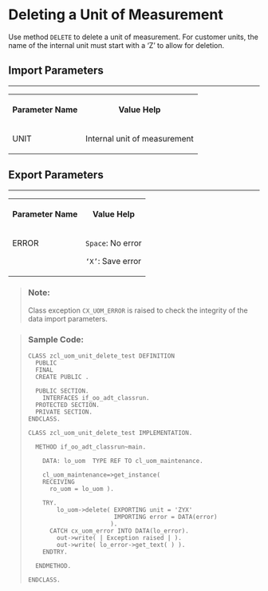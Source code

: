 <!-- loio54ded5bdf2284bed955a19981f5b310f -->

# Deleting a Unit of Measurement

Use method `DELETE` to delete a unit of measurement. For customer units, the name of the internal unit must start with a ‘Z’ to allow for deletion.



<a name="loio54ded5bdf2284bed955a19981f5b310f__section_cdm_ccl_rlb"/>

## Import Parameters

****


<table>
<tr>
<th valign="top">

Parameter Name



</th>
<th valign="top">

Value Help



</th>
</tr>
<tr>
<td valign="top">

UNIT



</td>
<td valign="top">

Internal unit of measurement



</td>
</tr>
</table>



<a name="loio54ded5bdf2284bed955a19981f5b310f__section_fkc_ddv_plb"/>

## Export Parameters

****


<table>
<tr>
<th valign="top">

Parameter Name



</th>
<th valign="top">

Value Help



</th>
</tr>
<tr>
<td valign="top">

ERROR



</td>
<td valign="top">

`Space`: No error

`‘X’`: Save error



</td>
</tr>
</table>

> ### Note:  
> Class exception `CX_UOM_ERROR` is raised to check the integrity of the data import parameters.

> ### Sample Code:  
> ```abap
> CLASS zcl_uom_unit_delete_test DEFINITION 
>   PUBLIC 
>   FINAL 
>   CREATE PUBLIC . 
>  
>   PUBLIC SECTION. 
>     INTERFACES if_oo_adt_classrun. 
>   PROTECTED SECTION. 
>   PRIVATE SECTION. 
> ENDCLASS. 
>  
> CLASS zcl_uom_unit_delete_test IMPLEMENTATION. 
>  
>   METHOD if_oo_adt_classrun~main. 
>  
>     DATA: lo_uom  TYPE REF TO cl_uom_maintenance. 
>  
>     cl_uom_maintenance=>get_instance( 
>     RECEIVING 
>       ro_uom = lo_uom ). 
>  
>     TRY. 
>         lo_uom->delete( EXPORTING unit = 'ZYX' 
>                         IMPORTING error = DATA(error) 
>                        ). 
>       CATCH cx_uom_error INTO DATA(lo_error). 
>         out->write( | Exception raised | ). 
>         out->write( lo_error->get_text( ) ). 
>     ENDTRY. 
>  
>   ENDMETHOD. 
>  
> ENDCLASS.
> 
> ```

